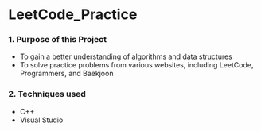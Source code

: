 # LeetCode_Practice

### 1. Purpose of this Project ###
  * To gain a better understanding of algorithms and data structures <br />
  * To solve practice problems from various websites, including LeetCode, Programmers, and Baekjoon <br />

### 2. Techniques used ###
  * C++
  * Visual Studio
